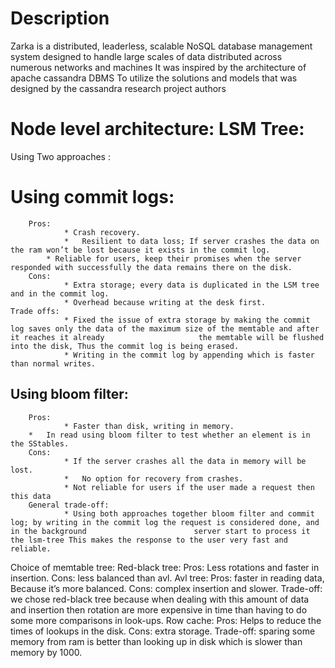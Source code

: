 # Description 

Zarka is a distributed, leaderless, scalable NoSQL database management system designed to handle large scales of data distributed across numerous networks and machines It was inspired by the architecture of apache cassandra DBMS To utilize the solutions and models that was designed by the cassandra research project authors

# Node level architecture: LSM Tree: 
Using Two approaches : 
# Using commit logs: 
		Pros: 
				* Crash recovery.
				*	Resilient to data loss; If server crashes the data on the ram won’t be lost because it exists in the commit log.
   			* Reliable for users, keep their promises when the server responded with successfully the data remains there on the disk.
		Cons:
				* Extra storage; every data is duplicated in the LSM tree and in the commit log.
				* Overhead because writing at the desk first.
	Trade offs:
				* Fixed the issue of extra storage by making the commit log saves only the data of the maximum size of the memtable and after it reaches it already 					the memtable will be flushed into the disk, Thus the commit log is being erased.
				* Writing in the commit log by appending which is faster than normal writes.
## Using bloom filter:
		Pros:
				* Faster than disk, writing in memory.
        *	In read using bloom filter to test whether an element is in the SStables.
		Cons:
				* If the server crashes all the data in memory will be lost.
				*	No option for recovery from crashes.
				* Not reliable for users if the user made a request then this data
		General trade-off: 
				* Using both approaches together bloom filter and commit log; by writing in the commit log the request is considered done, and in the background 						server start to process it the lsm-tree This makes the response to the user very fast and reliable.

Choice of memtable tree:
Red-black tree:
Pros: Less rotations and faster in insertion.
Cons: less balanced than avl.
Avl tree:
Pros: faster in reading data, Because it’s more balanced.
Cons: complex insertion and slower.
Trade-off: we chose red-black tree because when dealing with this amount of data and insertion then rotation are more expensive in time than having to do some more comparisons in look-ups.
Row cache:
Pros: Helps to reduce the times of lookups in the disk.
Cons: extra storage.
Trade-off: sparing some memory from ram is better than looking up in disk which is slower than memory by 1000.
